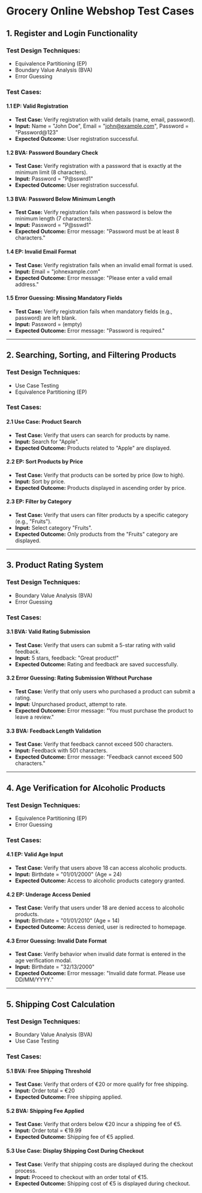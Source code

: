 # Grocery Online Webshop Test Cases

## 1. Register and Login Functionality

### Test Design Techniques: 
- Equivalence Partitioning (EP)
- Boundary Value Analysis (BVA)
- Error Guessing

### Test Cases:

#### 1.1 EP: Valid Registration
- **Test Case:** Verify registration with valid details (name, email, password).
- **Input:** Name = "John Doe", Email = "john@example.com", Password = "Password@123"
- **Expected Outcome:** User registration successful.

#### 1.2 BVA: Password Boundary Check
- **Test Case:** Verify registration with a password that is exactly at the minimum limit (8 characters).
- **Input:** Password = "P@sswrd1"
- **Expected Outcome:** User registration successful.

#### 1.3 BVA: Password Below Minimum Length
- **Test Case:** Verify registration fails when password is below the minimum length (7 characters).
- **Input:** Password = "P@sswd1"
- **Expected Outcome:** Error message: "Password must be at least 8 characters."

#### 1.4 EP: Invalid Email Format
- **Test Case:** Verify registration fails when an invalid email format is used.
- **Input:** Email = "johnexample.com"
- **Expected Outcome:** Error message: "Please enter a valid email address."

#### 1.5 Error Guessing: Missing Mandatory Fields
- **Test Case:** Verify registration fails when mandatory fields (e.g., password) are left blank.
- **Input:** Password = (empty)
- **Expected Outcome:** Error message: "Password is required."

---

## 2. Searching, Sorting, and Filtering Products

### Test Design Techniques:
- Use Case Testing
- Equivalence Partitioning (EP)

### Test Cases:

#### 2.1 Use Case: Product Search
- **Test Case:** Verify that users can search for products by name.
- **Input:** Search for "Apple".
- **Expected Outcome:** Products related to "Apple" are displayed.

#### 2.2 EP: Sort Products by Price
- **Test Case:** Verify that products can be sorted by price (low to high).
- **Input:** Sort by price.
- **Expected Outcome:** Products displayed in ascending order by price.

#### 2.3 EP: Filter by Category
- **Test Case:** Verify that users can filter products by a specific category (e.g., "Fruits").
- **Input:** Select category "Fruits".
- **Expected Outcome:** Only products from the "Fruits" category are displayed.

---

## 3. Product Rating System

### Test Design Techniques:
- Boundary Value Analysis (BVA)
- Error Guessing

### Test Cases:

#### 3.1 BVA: Valid Rating Submission
- **Test Case:** Verify that users can submit a 5-star rating with valid feedback.
- **Input:** 5 stars, feedback: "Great product!"
- **Expected Outcome:** Rating and feedback are saved successfully.

#### 3.2 Error Guessing: Rating Submission Without Purchase
- **Test Case:** Verify that only users who purchased a product can submit a rating.
- **Input:** Unpurchased product, attempt to rate.
- **Expected Outcome:** Error message: "You must purchase the product to leave a review."

#### 3.3 BVA: Feedback Length Validation
- **Test Case:** Verify that feedback cannot exceed 500 characters.
- **Input:** Feedback with 501 characters.
- **Expected Outcome:** Error message: "Feedback cannot exceed 500 characters."

---

## 4. Age Verification for Alcoholic Products

### Test Design Techniques:
- Equivalence Partitioning (EP)
- Error Guessing

### Test Cases:

#### 4.1 EP: Valid Age Input
- **Test Case:** Verify that users above 18 can access alcoholic products.
- **Input:** Birthdate = "01/01/2000" (Age = 24)
- **Expected Outcome:** Access to alcoholic products category granted.

#### 4.2 EP: Underage Access Denied
- **Test Case:** Verify that users under 18 are denied access to alcoholic products.
- **Input:** Birthdate = "01/01/2010" (Age = 14)
- **Expected Outcome:** Access denied, user is redirected to homepage.

#### 4.3 Error Guessing: Invalid Date Format
- **Test Case:** Verify behavior when invalid date format is entered in the age verification modal.
- **Input:** Birthdate = "32/13/2000"
- **Expected Outcome:** Error message: "Invalid date format. Please use DD/MM/YYYY."

---

## 5. Shipping Cost Calculation

### Test Design Techniques:
- Boundary Value Analysis (BVA)
- Use Case Testing

### Test Cases:

#### 5.1 BVA: Free Shipping Threshold
- **Test Case:** Verify that orders of €20 or more qualify for free shipping.
- **Input:** Order total = €20
- **Expected Outcome:** Free shipping applied.

#### 5.2 BVA: Shipping Fee Applied
- **Test Case:** Verify that orders below €20 incur a shipping fee of €5.
- **Input:** Order total = €19.99
- **Expected Outcome:** Shipping fee of €5 applied.

#### 5.3 Use Case: Display Shipping Cost During Checkout
- **Test Case:** Verify that shipping costs are displayed during the checkout process.
- **Input:** Proceed to checkout with an order total of €15.
- **Expected Outcome:** Shipping cost of €5 is displayed during checkout.
